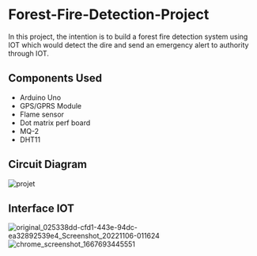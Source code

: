 # Forest-Fire-Detection-Project
In this project, the intention is to build a forest fire detection system using IOT which would detect the  dire and send an emergency alert to authority through IOT.
## Components Used 
- Arduino Uno
- GPS/GPRS Module
- Flame sensor
- Dot matrix perf board
- MQ-2
- DHT11
## Circuit Diagram
![projet](https://user-images.githubusercontent.com/109144779/200690588-447b5ba2-a66b-4f42-a751-33e76b5d8361.png)

## Interface IOT
![original_025338dd-cfd1-443e-94dc-ea32892539e4_Screenshot_20221106-011624](https://user-images.githubusercontent.com/109144779/200691212-6f2f71ef-3def-4bca-b06f-7b229e4f6c9c.jpg)
![chrome_screenshot_1667693445551](https://user-images.githubusercontent.com/109144779/200691187-fda7c675-e759-47d9-b75d-297f5ebbbb5f.png)

